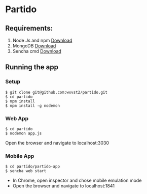 # Partido

## Requirements: 

1. Node Js and npm [Download](https://nodejs.org/en/)
2. MongoDB [Download](https://www.mongodb.org/?_ga=1.69155025.1936862903.1443991654)
3. Sencha cmd [Download](https://www.sencha.com/products/sencha-cmd/)


## Running the app 

### Setup

```
$ git clone git@github.com:wxvst2/partido.git
$ cd partido
$ npm install
$ npm install -g nodemon
```

### Web App

```
$ cd partido
$ nodemon app.js
```

Open the browser and navigate to localhost:3030

### Mobile App

```
$ cd partido/partido-app
$ sencha web start
```

* In Chrome, open inspector and chose mobile emulation mode
* Open the browser and navigate to localhost:1841